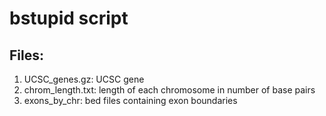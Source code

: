 # bstupid script

## Files:

1. UCSC_genes.gz: UCSC gene
2. chrom_length.txt: length of each chromosome in number of base pairs
3. exons_by_chr: bed files containing exon boundaries

